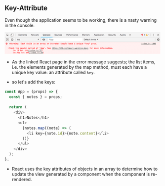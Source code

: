 ## Key-Attribute

Even though the application seems to be working, there is a nasty warning in the console:

<img src="./key-attribute error.png">

- As the linked React page in the error message suggests; the list items, i.e. the elements generated by the map method, must each have a unique key value: an attribute called `key`.

- so let's add the keys:

```js
const App = (props) => {
  const { notes } = props;

  return (
    <div>
      <h1>Notes</h1>
      <ul>
        {notes.map((note) => (
          <li key={note.id}>{note.content}</li>
        ))}
      </ul>
    </div>
  );
};
```

- React uses the key attributes of objects in an array to determine how to update the view generated by a component when the component is re-rendered.
